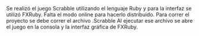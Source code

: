 Se realizó el juego Scrabble utilizando el lenguaje Ruby y para la interfaz se utilizó FXRuby.
Falta el modo online para hacerlo distribuido.
Para correr el proyecto se debe correr el archivo .Scrabble
Al ejecutar ese archivo se abre el juego en la consola y la interfaz gráfica de FXRuby.